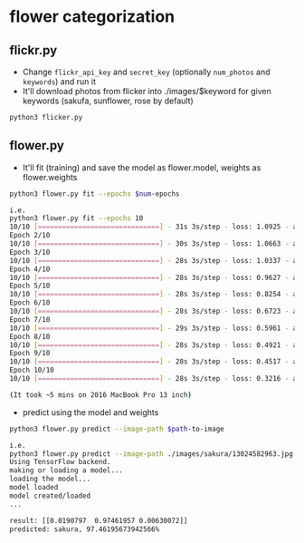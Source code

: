 # flower categorization

## flickr.py

* Change ```flickr_api_key``` and ```secret_key``` (optionally ```num_photos``` and ```keywords```) and run it
* It'll download photos from flicker into ./images/$keyword for given keywords (sakufa, sunflower, rose by default)

```bash
python3 flicker.py
```


## flower.py

* It'll fit (training) and save the model as flower.model, weights as flower.weights

```bash
python3 flower.py fit --epochs $num-epochs

i.e.
python3 flower.py fit --epochs 10
10/10 [==============================] - 31s 3s/step - loss: 1.0925 - acc: 0.3682
Epoch 2/10
10/10 [==============================] - 30s 3s/step - loss: 1.0663 - acc: 0.4642
Epoch 3/10
10/10 [==============================] - 28s 3s/step - loss: 1.0337 - acc: 0.5463
Epoch 4/10
10/10 [==============================] - 28s 3s/step - loss: 0.9627 - acc: 0.6264
Epoch 5/10
10/10 [==============================] - 28s 3s/step - loss: 0.8254 - acc: 0.6701
Epoch 6/10
10/10 [==============================] - 28s 3s/step - loss: 0.6723 - acc: 0.7124
Epoch 7/10
10/10 [==============================] - 29s 3s/step - loss: 0.5961 - acc: 0.7577
Epoch 8/10
10/10 [==============================] - 28s 3s/step - loss: 0.4921 - acc: 0.8199
Epoch 9/10
10/10 [==============================] - 28s 3s/step - loss: 0.4517 - acc: 0.8348
Epoch 10/10
10/10 [==============================] - 28s 3s/step - loss: 0.3216 - acc: 0.8930

(It took ~5 mins on 2016 MacBook Pro 13 inch)
```

* predict using the model and weights

```bash
python3 flower.py predict --image-path $path-to-image

i.e.
python3 flower.py predict --image-path ./images/sakura/13024582963.jpg
Using TensorFlow backend.
making or loading a model...
loading the model...
model loaded
model created/loaded
...

result: [[0.0190797  0.97461957 0.00630072]]
predicted: sakura, 97.46195673942566%
```
